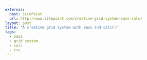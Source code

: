 ```yaml
---
external: 
  host: SitePoint
  url: http://www.sitepoint.com/creative-grid-system-sass-calc/
layout: post
title: "A creative grid system with Sass and calc()"
tags:
  - sass
  - grid system
  - calc
  - css
---
```

